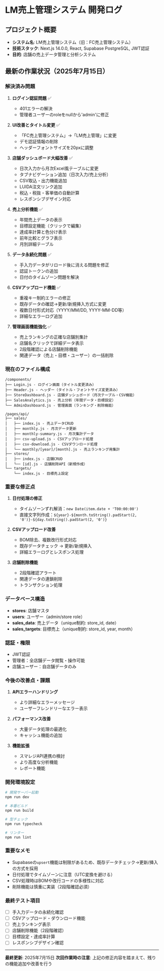# LM売上管理システム 開発ログ

## プロジェクト概要
- **システム名**: LM売上管理システム（旧：FC売上管理システム）
- **技術スタック**: Next.js 14.0.0, React, Supabase PostgreSQL, JWT認証
- **目的**: 店舗の売上データ管理と分析システム

## 最新の作業状況（2025年7月15日）

### 解決済み問題
1. **ログイン認証問題** ✅
   - 401エラーの解決
   - 管理者ユーザーのroleをnullから'admin'に修正

2. **UI改善とタイトル変更** ✅
   - 「FC売上管理システム」→「LM売上管理」に変更
   - デモ認証情報の削除
   - ヘッダーフォントサイズを20pxに調整

3. **店舗ダッシュボード大幅改善** ✅
   - 日次入力から月次Excel風テーブルに変更
   - タブナビゲーション追加（日次入力/売上分析）
   - CSV取込・出力機能追加
   - LUIDA注文リンク追加
   - 税込・税抜・客単価の自動計算
   - レスポンシブデザイン対応

4. **売上分析機能** ✅
   - 年間売上データの表示
   - 目標設定機能（クリックで編集）
   - 達成率計算と色分け表示
   - 前年比較とグラフ表示
   - 月別詳細テーブル

5. **データ永続化問題** ✅
   - 手入力データがリロード後に消える問題を修正
   - 認証トークンの追加
   - 日付のタイムゾーン問題を解決

6. **CSVアップロード機能** ✅
   - 重複キー制約エラーの修正
   - 既存データの確認→更新/新規挿入方式に変更
   - 複数日付形式対応（YYYY/MM/DD, YYYY-MM-DD等）
   - 詳細なエラーログ追加

7. **管理画面機能強化** ✅
   - 売上ランキングの正確な店舗別集計
   - 店舗名クリックで詳細データ表示
   - 2段階確認による店舗削除機能
   - 関連データ（売上・目標・ユーザー）の一括削除

### 現在のファイル構成
```
/components/
├── Login.js - ログイン画面（タイトル変更済み）
├── Header.js - ヘッダー（タイトル・フォントサイズ変更済み）
├── StoreDashboard.js - 店舗ダッシュボード（月次テーブル・CSV機能）
├── SalesAnalytics.js - 売上分析（年間データ・目標設定）
└── AdminDashboard.js - 管理画面（ランキング・削除機能）

/pages/api/
├── sales/
│   ├── index.js - 売上データCRUD
│   ├── monthly.js - 月次データ更新
│   ├── monthly-summary.js - 月次集計データ
│   ├── csv-upload.js - CSVアップロード処理
│   ├── csv-download.js - CSVダウンロード処理
│   └── monthly/[year]/[month].js - 売上ランキング用集計
├── stores/
│   ├── index.js - 店舗CRUD
│   └── [id].js - 店舗削除API（新規作成）
└── targets/
    └── index.js - 目標売上設定
```

### 重要な修正点
1. **日付処理の修正**
   - タイムゾーンずれ解消：`new Date(item.date + 'T00:00:00')`
   - 直接文字列作成：`${year}-${month.toString().padStart(2, '0')}-${day.toString().padStart(2, '0')}`

2. **CSVアップロード改善**
   - BOM除去、複数改行形式対応
   - 既存データチェック → 更新/新規挿入
   - 詳細エラーログとレスポンス処理

3. **店舗削除機能**
   - 2段階確認アラート
   - 関連データの連鎖削除
   - トランザクション処理

### データベース構造
- **stores**: 店舗マスタ
- **users**: ユーザー（admin/store role）
- **sales_data**: 売上データ（unique制約: store_id, date）
- **sales_targets**: 目標売上（unique制約: store_id, year, month）

### 認証・権限
- JWT認証
- 管理者：全店舗データ閲覧・操作可能
- 店舗ユーザー：自店舗データのみ

### 今後の改善点・課題
1. **APIエラーハンドリング**
   - より詳細なエラーメッセージ
   - ユーザーフレンドリーなエラー表示

2. **パフォーマンス改善**
   - 大量データ処理の最適化
   - キャッシュ機能の追加

3. **機能拡張**
   - スマレジAPI連携の検討
   - より高度な分析機能
   - レポート機能

### 開発環境設定
```bash
# 開発サーバー起動
npm run dev

# 本番ビルド
npm run build

# 型チェック
npm run typecheck

# リンター
npm run lint
```

### 重要なメモ
- Supabaseの`upsert`機能は制限があるため、既存データチェック→更新/挿入の方式を採用
- 日付処理でタイムゾーンに注意（UTC変換を避ける）
- CSV処理時はBOMや改行コードの多様性に対応
- 削除機能は慎重に実装（2段階確認必須）

### 最終テスト項目
- [ ] 手入力データの永続化確認
- [ ] CSVアップロード・ダウンロード機能
- [ ] 売上ランキング表示
- [ ] 店舗削除機能（2段階確認）
- [ ] 目標設定・達成率計算
- [ ] レスポンシブデザイン確認

---
**最終更新**: 2025年7月15日
**次回作業時の注意**: 上記の修正内容を踏まえて、残りの機能追加や改善を行う